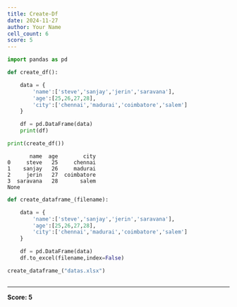 ```yaml
---
title: Create-Df
date: 2024-11-27
author: Your Name
cell_count: 6
score: 5
---
```


```python
import pandas as pd
```


```python
def create_df():

    data = {
        'name':['steve','sanjay','jerin','saravana'],
        'age':[25,26,27,28],
        'city':['chennai','madurai','coimbatore','salem']
    }

    df = pd.DataFrame(data)
    print(df)
```


```python
print(create_df())
```

           name  age        city
    0     steve   25     chennai
    1    sanjay   26     madurai
    2     jerin   27  coimbatore
    3  saravana   28       salem
    None



```python
def create_dataframe_(filename):

    data = {
        'name':['steve','sanjay','jerin','saravana'],
        'age':[25,26,27,28],
        'city':['chennai','madurai','coimbatore','salem']
    }

    df = pd.DataFrame(data)
    df.to_excel(filename,index=False)
```


```python
create_dataframe_("datas.xlsx")
```


```python

```


---
**Score: 5**

